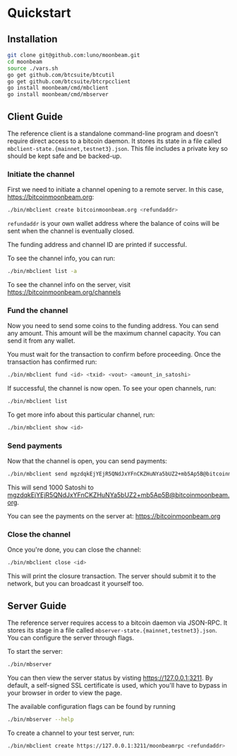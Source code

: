 # Quickstart

## Installation

```bash
git clone git@github.com:luno/moonbeam.git
cd moonbeam
source ./vars.sh
go get github.com/btcsuite/btcutil
go get github.com/btcsuite/btcrpcclient
go install moonbeam/cmd/mbclient
go install moonbeam/cmd/mbserver
```

## Client Guide

The reference client is a standalone command-line program and doesn't require
direct access to a bitcoin daemon. It stores its state in a file called
`mbclient-state.{mainnet,testnet3}.json`. This file includes a private key so
should be kept safe and be backed-up.


### Initiate the channel

First we need to initiate a channel opening to a remote server. In this case,
https://bitcoinmoonbeam.org:

```bash
./bin/mbclient create bitcoinmoonbeam.org <refundaddr>
```

`refundaddr` is your own wallet address where the balance of coins will be
sent when the channel is eventually closed.

The funding address and channel ID are printed if successful.

To see the channel info, you can run:

```bash
./bin/mbclient list -a
```

To see the channel info on the server, visit
https://bitcoinmoonbeam.org/channels

### Fund the channel

Now you need to send some coins to the funding address. You can send any amount.
This amount will be the maximum channel capacity. You can send it from
any wallet.

You must wait for the transaction to confirm before proceeding.
Once the transaction has confirmed run:

```bash
./bin/mbclient fund <id> <txid> <vout> <amount_in_satoshi>
```

If successful, the channel is now open. To see your open channels, run:

```bash
./bin/mbclient list
```

To get more info about this particular channel, run:

```bash
./bin/mbclient show <id>
```

### Send payments

Now that the channel is open, you can send payments:

```bash
./bin/mbclient send mgzdqkEjYEjR5QNdJxYFnCKZHuNYa5bUZ2+mb5Ap5B@bitcoinmoonbeam.org 1000
```

This will send 1000 Satoshi to mgzdqkEjYEjR5QNdJxYFnCKZHuNYa5bUZ2+mb5Ap5B@bitcoinmoonbeam.org.

You can see the payments on the server at: https://bitcoinmoonbeam.org

### Close the channel

Once you're done, you can close the channel:

```bash
./bin/mbclient close <id>
```

This will print the closure transaction. The server should submit it to the
network, but you can broadcast it yourself too.

## Server Guide

The reference server requires access to a bitcoin daemon via JSON-RPC.
It stores its stage in a file called `mbserver-state.{mainnet,testnet3}.json`.
You can configure the server through flags.

To start the server:

```bash
./bin/mbserver
```

You can then view the server status by visting https://127.0.0.1:3211.
By default, a self-signed SSL certificate is used, which you'll have to bypass
in your browser in order to view the page.

The available configuration flags can be found by running

```bash
./bin/mbserver --help
```

To create a channel to your test server, run:

```bash
./bin/mbclient create https://127.0.0.1:3211/moonbeamrpc <refundaddr>
```

